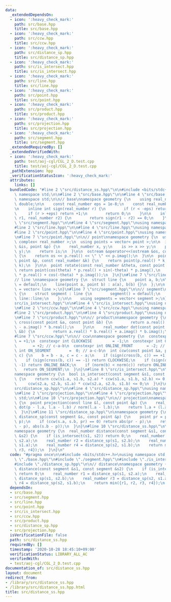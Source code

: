 ```yaml
---
data:
  _extendedDependsOn:
  - icon: ':heavy_check_mark:'
    path: src/base.hpp
    title: src/base.hpp
  - icon: ':heavy_check_mark:'
    path: src/ccw.hpp
    title: src/ccw.hpp
  - icon: ':heavy_check_mark:'
    path: src/distance_sp.hpp
    title: src/distance_sp.hpp
  - icon: ':heavy_check_mark:'
    path: src/is_intersect.hpp
    title: src/is_intersect.hpp
  - icon: ':heavy_check_mark:'
    path: src/line.hpp
    title: src/line.hpp
  - icon: ':heavy_check_mark:'
    path: src/point.hpp
    title: src/point.hpp
  - icon: ':heavy_check_mark:'
    path: src/product.hpp
    title: src/product.hpp
  - icon: ':heavy_check_mark:'
    path: src/projection.hpp
    title: src/projection.hpp
  - icon: ':heavy_check_mark:'
    path: src/segment.hpp
    title: src/segment.hpp
  _extendedRequiredBy: []
  _extendedVerifiedWith:
  - icon: ':heavy_check_mark:'
    path: test/aoj-cgl/CGL_2_D.test.cpp
    title: test/aoj-cgl/CGL_2_D.test.cpp
  _pathExtension: hpp
  _verificationStatusIcon: ':heavy_check_mark:'
  attributes:
    links: []
  bundledCode: "#line 2 \"src/distance_ss.hpp\"\n\n#include <bits/stdc++.h>\nusing\
    \ namespace std;\n\n#line 2 \"src/base.hpp\"\n\n#line 4 \"src/base.hpp\"\nusing\
    \ namespace std;\n\n// base\nnamespace geometry {\n    using real_number = long\
    \ double;\n\n    const real_number eps = 1e-8;\n    const real_number pi = acos(-1);\n\
    \n    inline int sign(real_number r) {\n        if (r < -eps) return -1;\n   \
    \     if (r > +eps) return +1;\n        return 0;\n    }\n\n    inline bool is_equal(real_number\
    \ r1, real_number r2) {\n        return sign(r1 - r2) == 0;\n    }\n}\n#line 2\
    \ \"src/segment.hpp\"\n\n#line 4 \"src/segment.hpp\"\nusing namespace std;\n\n\
    #line 2 \"src/line.hpp\"\n\n#line 4 \"src/line.hpp\"\nusing namespace std;\n\n\
    #line 2 \"src/point.hpp\"\n\n#line 4 \"src/point.hpp\"\nusing namespace std;\n\
    \n#line 7 \"src/point.hpp\"\n\n// point\nnamespace geometry {\n  using point =\
    \ complex< real_number >;\n  using points = vector< point >;\n\n  istream &operator>>(istream\
    \ &is, point &p) {\n    real_number x, y;\n    is >> x >> y;\n    p = point(x,\
    \ y);\n    return is;\n  }\n\n  ostream &operator<<(ostream &os, const point &p)\
    \ {\n    return os << p.real() << \" \" << p.imag();\n  }\n\n  point operator*(const\
    \ point &p, const real_number &k) {\n    return point(p.real() * k, p.imag() *\
    \ k);\n  }\n\n  point rotate(const real_number &theta, const point &p) {\n   \
    \ return point(cos(theta) * p.real() + sin(-theta) * p.imag(),\n        sin(theta)\
    \ * p.real() + cos(-theta) * p.imag());\n  }\n}\n#line 7 \"src/line.hpp\"\n\n\
    // line \nnamespace geometry {\n  struct line {\n    point a, b;\n\n    line()\
    \ = default;\n    line(point a, point b) : a(a), b(b) {}\n  };\n\n  using lines\
    \ = vector< line >;\n}\n#line 7 \"src/segment.hpp\"\n\n// segment\nnamespace geometry\
    \ {\n    struct segment : line {\n        segment() = default;\n        using\
    \ line::line;\n    };\n\n    using segments = vector< segment >;\n}\n#line 2 \"\
    src/is_intersect.hpp\"\n\n#line 4 \"src/is_intersect.hpp\"\nusing namespace std;\n\
    \n#line 2 \"src/ccw.hpp\"\n\n#line 4 \"src/ccw.hpp\"\nusing namespace std;\n\n\
    #line 2 \"src/product.hpp\"\n\n#line 4 \"src/product.hpp\"\nusing namespace std;\n\
    \n#line 7 \"src/product.hpp\"\n\n// product\nnamespace geometry {\n    real_number\
    \ cross(const point &a, const point &b) {\n        return a.real() * b.imag()\
    \ - a.imag() * b.real();\n    }\n\n    real_number dot(const point &a, const point\
    \ &b) {\n        return a.real() * b.real() + a.imag() * b.imag();\n    }\n}\n\
    #line 7 \"src/ccw.hpp\"\n\n// ccw\nnamespace geometry {\n  constexpr int COUNTER_CLOCKWISE\
    \ = +1;\n  constexpr int CLOCKWISE         = -1;\n  constexpr int ONLINE_BACK\
    \       = +2; // c-a-b\n  constexpr int ONLINE_FRONT      = -2; // a-b-c\n  constexpr\
    \ int ON_SEGMENT        =  0; // a-c-b\n  int ccw(const point &a, point b, point\
    \ c) {\n    b = b - a, c = c - a;\n    if (sign(cross(b, c)) == +1) return COUNTER_CLOCKWISE;\n\
    \    if (sign(cross(b, c)) == -1) return CLOCKWISE;\n    if (sign(dot(b, c)) ==\
    \ -1) return ONLINE_BACK;\n    if (norm(b) < norm(c)) return ONLINE_FRONT;\n \
    \   return ON_SEGMENT;\n  }\n}\n#line 8 \"src/is_intersect.hpp\"\n\n// intersect\n\
    namespace geometry {\n  bool is_intersect(const segment &s1, const segment &s2)\
    \ {\n    return ccw(s1.a, s1.b, s2.a) * ccw(s1.a, s1.b, s2.b) <= 0 &&\n      \
    \     ccw(s2.a, s2.b, s1.a) * ccw(s2.a, s2.b, s1.b) <= 0;\n  }\n}\n#line 2 \"\
    src/distance_sp.hpp\"\n\n#line 4 \"src/distance_sp.hpp\"\nusing namespace std;\n\
    \n#line 2 \"src/projection.hpp\"\n\n#line 4 \"src/projection.hpp\"\nusing namespace\
    \ std;\n\n#line 10 \"src/projection.hpp\"\n\n// projection\nnamespace geometry\
    \ {\n  point projection(const line &l, const point &p) {\n    real_number t =\
    \ dot(p - l.a, l.a - l.b) / norm(l.a - l.b);\n    return l.a + (l.a - l.b) * t;\n\
    \  }\n}\n#line 11 \"src/distance_sp.hpp\"\n\nnamespace geometry {\n  real_number\
    \ distance_sp(const segment &s, const point &p) {\n    point pr = projection(s,\
    \ p);\n    if (ccw(s.a, s.b, pr) == 0) return abs(pr - p);\n    return min(abs(s.a\
    \ - p), abs(s.b - p));\n  }\n}\n#line 10 \"src/distance_ss.hpp\"\n\n// distance\n\
    namespace geometry {\n  real_number distance(const segment &s1, const segment\
    \ &s2) {\n    if (is_intersect(s1, s2)) return 0;\n    real_number r1 = distance_sp(s1,\
    \ s2.a);\n    real_number r2 = distance_sp(s1, s2.b);\n    real_number r3 = distance_sp(s2,\
    \ s1.a);\n    real_number r4 = distance_sp(s2, s1.b);\n    return min({r1, r2,\
    \ r3, r4});\n  }\n}\n"
  code: "#pragma once\n\n#include <bits/stdc++.h>\nusing namespace std;\n\n#include\
    \ \"./base.hpp\"\n#include \"./segment.hpp\"\n#include \"./is_intersect.hpp\"\n\
    #include \"./distance_sp.hpp\"\n\n// distance\nnamespace geometry {\n  real_number\
    \ distance(const segment &s1, const segment &s2) {\n    if (is_intersect(s1, s2))\
    \ return 0;\n    real_number r1 = distance_sp(s1, s2.a);\n    real_number r2 =\
    \ distance_sp(s1, s2.b);\n    real_number r3 = distance_sp(s2, s1.a);\n    real_number\
    \ r4 = distance_sp(s2, s1.b);\n    return min({r1, r2, r3, r4});\n  }\n}\n"
  dependsOn:
  - src/base.hpp
  - src/segment.hpp
  - src/line.hpp
  - src/point.hpp
  - src/is_intersect.hpp
  - src/ccw.hpp
  - src/product.hpp
  - src/distance_sp.hpp
  - src/projection.hpp
  isVerificationFile: false
  path: src/distance_ss.hpp
  requiredBy: []
  timestamp: '2020-10-28 18:45:10+09:00'
  verificationStatus: LIBRARY_ALL_AC
  verifiedWith:
  - test/aoj-cgl/CGL_2_D.test.cpp
documentation_of: src/distance_ss.hpp
layout: document
redirect_from:
- /library/src/distance_ss.hpp
- /library/src/distance_ss.hpp.html
title: src/distance_ss.hpp
---
```


